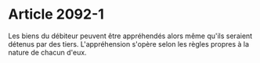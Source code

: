 # Article 2092-1

Les biens du débiteur peuvent être appréhendés alors même qu'ils seraient détenus par des tiers.   L'appréhension s'opère selon les règles propres à la nature de chacun d'eux.